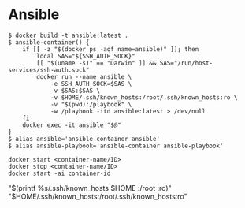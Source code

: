 # Ansible

```console
$ docker build -t ansible:latest .
$ ansible-container() {
    if [[ -z "$(docker ps -aqf name=ansible)" ]]; then
        local SAS="${SSH_AUTH_SOCK}"
        [[ "$(uname -s)" == "Darwin" ]] && SAS="/run/host-services/ssh-auth.sock"
        docker run --name ansible \
            -e SSH_AUTH_SOCK=$SAS \
            -v $SAS:$SAS \
            -v $HOME/.ssh/known_hosts:/root/.ssh/known_hosts:ro \
            -v "$(pwd):/playbook" \
            -w /playbook -itd ansible:latest > /dev/null
    fi
    docker exec -it ansible "$@"
}
$ alias ansible='ansible-container ansible'
$ alias ansible-playbook='ansible-container ansible-playbook'
```

```
docker start <container-name/ID>
docker stop <container-name/ID>
docker start -ai container-id
```

"$(printf %s/.ssh/known_hosts $HOME :/root :ro)"
"$HOME/.ssh/known_hosts:/root/.ssh/known_hosts:ro"